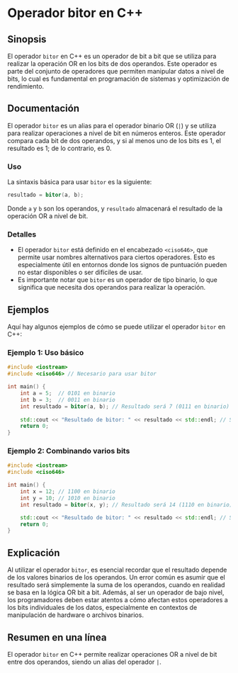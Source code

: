 <!--
Meta Description: # Operador bitor en C++ ## Sinopsis El operador `bitor` en C++ es un operador de bit a bit que se utiliza para realizar la operación OR en los bits de...
Meta Keywords: bitor, operador, resultado, los, bit
-->

# Operador bitor en C++

## Sinopsis
El operador `bitor` en C++ es un operador de bit a bit que se utiliza para realizar la operación OR en los bits de dos operandos. Este operador es parte del conjunto de operadores que permiten manipular datos a nivel de bits, lo cual es fundamental en programación de sistemas y optimización de rendimiento.

## Documentación
El operador `bitor` es un alias para el operador binario OR (`|`) y se utiliza para realizar operaciones a nivel de bit en números enteros. Este operador compara cada bit de dos operandos, y si al menos uno de los bits es 1, el resultado es 1; de lo contrario, es 0.

### Uso
La sintaxis básica para usar `bitor` es la siguiente:
```cpp
resultado = bitor(a, b);
```
Donde `a` y `b` son los operandos, y `resultado` almacenará el resultado de la operación OR a nivel de bit.

### Detalles
- El operador `bitor` está definido en el encabezado `<ciso646>`, que permite usar nombres alternativos para ciertos operadores. Esto es especialmente útil en entornos donde los signos de puntuación pueden no estar disponibles o ser difíciles de usar.
- Es importante notar que `bitor` es un operador de tipo binario, lo que significa que necesita dos operandos para realizar la operación.

## Ejemplos
Aquí hay algunos ejemplos de cómo se puede utilizar el operador `bitor` en C++:

### Ejemplo 1: Uso básico
```cpp
#include <iostream>
#include <ciso646> // Necesario para usar bitor

int main() {
    int a = 5;  // 0101 en binario
    int b = 3;  // 0011 en binario
    int resultado = bitor(a, b); // Resultado será 7 (0111 en binario)
    
    std::cout << "Resultado de bitor: " << resultado << std::endl; // Salida: 7
    return 0;
}
```

### Ejemplo 2: Combinando varios bits
```cpp
#include <iostream>
#include <ciso646>

int main() {
    int x = 12; // 1100 en binario
    int y = 10; // 1010 en binario
    int resultado = bitor(x, y); // Resultado será 14 (1110 en binario)

    std::cout << "Resultado de bitor: " << resultado << std::endl; // Salida: 14
    return 0;
}
```

## Explicación
Al utilizar el operador `bitor`, es esencial recordar que el resultado depende de los valores binarios de los operandos. Un error común es asumir que el resultado será simplemente la suma de los operandos, cuando en realidad se basa en la lógica OR bit a bit. Además, al ser un operador de bajo nivel, los programadores deben estar atentos a cómo afectan estos operadores a los bits individuales de los datos, especialmente en contextos de manipulación de hardware o archivos binarios.

## Resumen en una línea
El operador `bitor` en C++ permite realizar operaciones OR a nivel de bit entre dos operandos, siendo un alias del operador `|`.